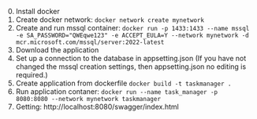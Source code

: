 0) Install docker
1) Create docker network:
`docker network create mynetwork`
2) Create and run mssql container:
`docker run -p 1433:1433 --name mssql -e SA_PASSWORD="QWEqwe123" -e ACCEPT_EULA=Y --network mynetwork -d mcr.microsoft.com/mssql/server:2022-latest`
3) Download the application
4) Set up a connection to the database in appsetting.json (If you have not changed the mssql creation settings, then appsetting.json no editing is required.)
5) Create application from dockerfile
`docker build -t taskmanager .`
6) Run application contaner:
`docker run --name task_manager -p 8080:8080 --network mynetwork taskmanager`
7) Getting:
http://localhost:8080/swagger/index.html